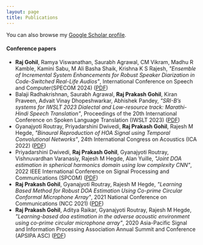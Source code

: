 ```yaml
---
layout: page
title: Publications
---
```


You can also browse my <a href="https://scholar.google.com/citations?user=4upu76YAAAAJ&hl=en" target="_blank">Google Scholar profile</a>.
<br />

#### Conference papers
- **Raj Gohil**, Ramya Viswanathan, Saurabh Agrawal, CM Vikram, Madhu R Kamble, Kamini Sabu, M Ali Basha Shaik, Krishna K S Rajesh, _"Ensemble of Incremental System Enhancements for Robust Speaker Diarization in Code-Switched Real-Life Audios"_, International Conference on Speech and Computer(SPECOM 2024) ([PDF](https://doi.org/10.1007/978-3-031-48312-7_39))
- Balaji Radhakrishnan, Saurabh Agrawal, **Raj Prakash Gohil**, Kiran Praveen, Advait Vinay Dhopeshwarkar, Abhishek Pandey, _"SRI-B’s systems for IWSLT 2023 Dialectal and Low-resource track: Marathi-Hindi Speech Translation"_, Proceedings of the 20th International Conference on Spoken Language Translation (IWSLT 2023) ([PDF]([https://ieeexplore.ieee.org/abstract/document/9840853](https://aclanthology.org/2023.iwslt-1.43.pdf)))
- Gyanajyoti Routray, Priyadarshini Dwivedi, **Raj Prakash Gohil**, Rajesh M Hegde, _"Binaural Reproduction of HOA Signal using Temporal Convolutional Networks"_, 24th International Congress on Acoustics (ICA 2022) ([PDF]())
- Priyadarshini Dwivedi, **Raj Prakash Gohil**, Gyanajyoti Routray, Vishnuvardhan Varanasiy, Rajesh M Hegde, Alan Yuille, _"Joint DOA estimation in spherical harmonics domain using low complexity CNN"_, 2022 IEEE International Conference on Signal Processing and Communications (SPCOM) ([PDF](https://ieeexplore.ieee.org/abstract/document/9840853))
- **Raj Prakash Gohil**, Gyanajyoti Routray, Rajesh M Hegde, _"Learning Based Method for Robust DOA Estimation Using Co-prime Circular Conformal Microphone Array"_, 2021 National Conference on Communications (NCC 2021) ([PDF](https://ieeexplore.ieee.org/abstract/document/9530130/))
- **Raj Prakash Gohil**, Aditya Raikar, Gyanajyoti Routray, Rajesh M Hegde, _"Learning-based doa estimation in the adverse acoustic environment using co-prime circular microphone array"_, 2020 Asia-Pacific Signal and Information Processing Association Annual Summit and Conference (APSIPA ASC) ([PDF](http://www.apsipa.org/proceedings/2020/pdfs/0000437.pdf))
